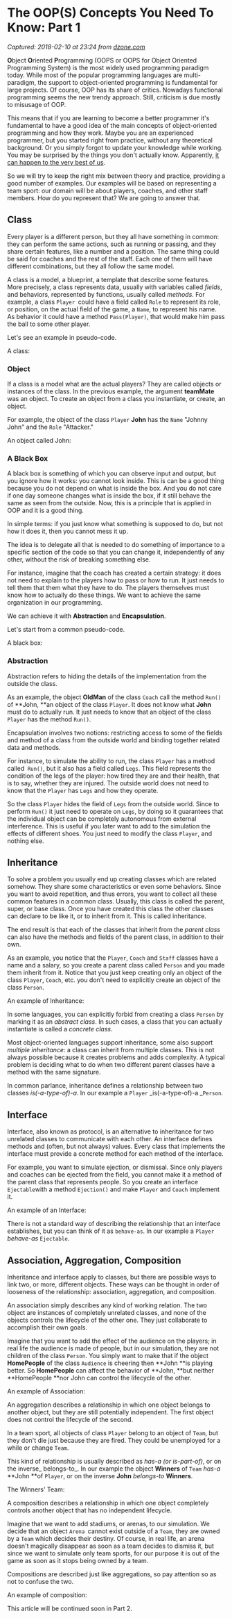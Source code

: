 # The OOP(S) Concepts You Need To Know: Part 1

_Captured: 2018-02-10 at 23:24 from [dzone.com](https://dzone.com/articles/the-oops-concepts-you-need-to-know)_

**O**bject **O**riented **P**rogramming (OOPS or OOPS for Object Oriented Programming System) is the most widely used programming paradigm today. While most of the popular programming languages are multi-paradigm, the support to object-oriented programming is fundamental for large projects. Of course, OOP has its share of critics. Nowadays functional programming seems the new trendy approach. Still, criticism is due mostly to misusage of OOP.

This means that if you are learning to become a better programmer it's fundamental to have a good idea of the main concepts of object-oriented programming and how they work. Maybe you are an experienced programmer, but you started right from practice, without any theoretical background. Or you simply forgot to update your knowledge while working. You may be surprised by the things you don't actually know. Apparently, [it can happen to the very best of us](https://www.saturnflyer.com/blog/the-gang-of-four-is-wrong-and-you-dont-understand-delegation).

So we will try to keep the right mix between theory and practice, providing a good number of examples. Our examples will be based on representing a team sport: our domain will be about players, coaches, and other staff members. How do you represent that? We are going to answer that.

## Class

Every player is a different person, but they all have something in common: they can perform the same actions, such as running or passing, and they share certain features, like a number and a position. The same thing could be said for coaches and the rest of the staff. Each one of them will have different combinations, but they all follow the same model.

A class is a model, a blueprint, a template that describe some features. More precisely, a class represents data, usually with variables called _fields_, and behaviors, represented by functions, usually called _methods_. For example, a class `Player `could have a field called `Role` to represent its role, or position, on the actual field of the game, a `Name`, to represent his name. As behavior it could have a method `Pass(Player)`, that would make him pass the ball to some other player.

Let's see an example in pseudo-code.

A class:

### Object

If a class is a model what are the actual players? They are called objects or instances of the class. In the previous example, the argument **teamMate** was an object. To create an object from a class you instantiate, or create, an object.

For example, the object of the class `Player` **John** has the `Name` "Johnny John" and the `Role` "Attacker."

An object called John:

### A Black Box

A black box is something of which you can observe input and output, but you ignore how it works: you cannot look inside. This is can be a good thing because you do not depend on what is inside the box. And you do not care if one day someone changes what is inside the box, if it still behave the same as seen from the outside. Now, this is a principle that is applied in OOP and it is a good thing.

In simple terms: if you just know what something is supposed to do, but not how it does it, then you cannot mess it up.

The idea is to delegate all that is needed to do something of importance to a specific section of the code so that you can change it, independently of any other, without the risk of breaking something else.

For instance, imagine that the coach has created a certain strategy: it does not need to explain to the players how to pass or how to run. It just needs to tell them that them what they have to do. The players themselves must know how to actually do these things. We want to achieve the same organization in our programming.

We can achieve it with **Abstraction** and **Encapsulation**.

Let's start from a common pseudo-code.

A black box:

### Abstraction

Abstraction refers to hiding the details of the implementation from the outside the class.

As an example, the object **OldMan** of the class `Coach` call the method `Run()` of **John, **an object of the class `Player`. It does not know what **John** must do to actually run. It just needs to know that an object of the class `Player` has the method `Run()`.

Encapsulation involves two notions: restricting access to some of the fields and method of a class from the outside world and binding together related data and methods.

For instance, to simulate the ability to run, the class `Player` has a method called` Run()`, but it also has a field called `Legs`. This field represents the condition of the legs of the player: how tired they are and their health, that is to say, whether they are injured. The outside world does not need to know that the `Player` has `Legs` and how they operate.

So the class `Player` hides the field of `Legs` from the outside world. Since to perform `Run()` it just need to operate on `Legs`, by doing so it guarantees that the individual object can be completely autonomous from external interference. This is useful if you later want to add to the simulation the effects of different shoes. You just need to modify the class `Player`, and nothing else.

## Inheritance

To solve a problem you usually end up creating classes which are related somehow. They share some characteristics or even some behaviors. Since you want to avoid repetition, and thus errors, you want to collect all these common features in a common class. Usually, this class is called the parent, super, or base class. Once you have created this class the other classes can declare to be like it, or to inherit from it. This is called inheritance.

The end result is that each of the classes that inherit from the _parent class_ can also have the methods and fields of the parent class, in addition to their own.

As an example, you notice that the `Player`, `Coach` and `Staff` classes have a name and a salary, so you create a parent class called `Person` and you made them inherit from it. Notice that you just keep creating only an object of the class `Player`, `Coach`, etc. you don't need to explicitly create an object of the class `Person`.

An example of Inheritance:

In some languages, you can explicitly forbid from creating a class `Person` by marking it as an _abstract class_. In such cases, a class that you can actually instantiate is called a _concrete class_.

Most object-oriented languages support inheritance, some also support _multiple inheritance_: a class can inherit from multiple classes. This is not always possible because it creates problems and adds complexity. A typical problem is deciding what to do when two different parent classes have a method with the same signature.

In common parlance, inheritance defines a relationship between two classes _is(-a-type-of)-a_. In our example a `Player` _is(-a-type-of)-a _`Person`.

## Interface

Interface, also known as protocol, is an alternative to inheritance for two unrelated classes to communicate with each other. An interface defines methods and (often, but not always) values. Every class that implements the interface must provide a concrete method for each method of the interface.

For example, you want to simulate ejection, or dismissal. Since only players and coaches can be ejected from the field, you cannot make it a method of the parent class that represents people. So you create an interface `Ejectable`with a method `Ejection()` and make `Player` and `Coach` implement it.

An example of an Interface:

There is not a standard way of describing the relationship that an interface establishes, but you can think of it as `behave-as`. In our example a `Player` _behave-as_ `Ejectable`.

## Association, Aggregation, Composition

Inheritance and interface apply to classes, but there are possible ways to link two, or more, different objects. These ways can be thought in order of looseness of the relationship: association, aggregation, and composition.

An association simply describes any kind of working relation. The two object are instances of completely unrelated classes, and none of the objects controls the lifecycle of the other one. They just collaborate to accomplish their own goals.

Imagine that you want to add the effect of the audience on the players; in real life the audience is made of people, but in our simulation, they are not children of the class `Person`. You simply want to make that if the object **HomePeople** of the class `Audience` is cheering then **John **is playing better. So **HomePeople** can affect the behavior of **John, **but neither **HomePeople **nor John can control the lifecycle of the other.

An example of Association:

An aggregation describes a relationship in which one object belongs to another object, but they are still potentially independent. The first object does not control the lifecycle of the second.

In a team sport, all objects of class `Player` belong to an object of `Team`, but they don't die just because they are fired. They could be unemployed for a while or change `Team`.

This kind of relationship is usually described as _has-a (_or_ is-part-of)_, or on the inverse_ belongs-to_. In our example the object **Winners** of `Team` _has-a_ **John **of `Player`, or on the inverse **John** _belongs-to_ **Winners**.

The Winners' Team:

A composition describes a relationship in which one object completely controls another object that has no independent lifecycle.

Imagine that we want to add stadiums, or arenas, to our simulation. We decide that an object `Arena `cannot exist outside of a `Team`, they are owned by a `Team` which decides their destiny. Of course, in real life, an arena doesn't magically disappear as soon as a team decides to dismiss it, but since we want to simulate only team sports, for our purpose it is out of the game as soon as it stops being owned by a team.

Compositions are described just like aggregations, so pay attention so as not to confuse the two.

An example of composition:

This article will be continued soon in Part 2.